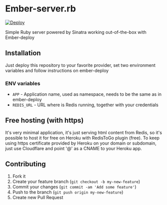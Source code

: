# Ember-server.rb

[![Deploy](https://www.herokucdn.com/deploy/button.png)](https://heroku.com/deploy?template=https://github.com/werein/ember-server-rb)

Simple Ruby server powered by Sinatra working out-of-the-box with Ember-deploy

## Installation

Just deploy this repository to your favorite provider, set two environment variables and follow instructions on ember-deploy

### ENV variables

* `APP` - Application name, used as namespace, needs to be the same as in ember-deploy
* `REDIS_URL` - URL where is Redis running, together with your credentials

## Free hosting (with https)

It's very minimal application, it's just serving html content from Redis, so it's possible to host it for free on Heroku with RedisToGo plugin (free). To keep using https certificate provided by Heroku on your domain or subdomain, just use Cloudflare and point '@' as a CNAME to your Heroku app.

## Contributing

1. Fork it
2. Create your feature branch (`git checkout -b my-new-feature`)
3. Commit your changes (`git commit -am 'Add some feature'`)
4. Push to the branch (`git push origin my-new-feature`)
5. Create new Pull Request
